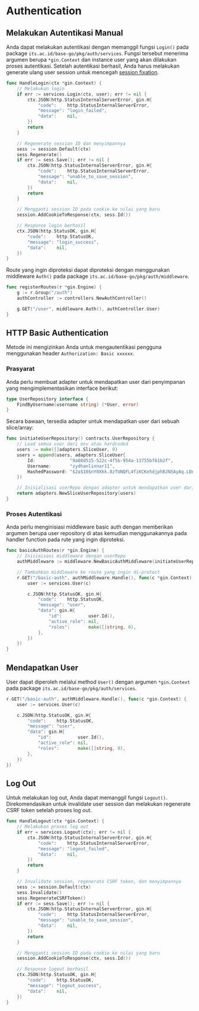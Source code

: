 # Authentication

## Melakukan Autentikasi Manual

Anda dapat melakukan autentikasi dengan memanggil fungsi `Login()` pada package `its.ac.id/base-go/pkg/auth/services`. Fungsi tersebut menerima argumen berupa `*gin.Context` dan instance user yang akan dilakukan proses autentikasi. Setelah autentikasi berhasil, Anda harus melakukan generate ulang user session untuk mencegah [session fixation](https://owasp.org/www-community/attacks/Session_fixation).

```go
func HandleLogin(ctx *gin.Context) {
    // Melakukan login
    if err := services.Login(ctx, user); err != nil {
		ctx.JSON(http.StatusInternalServerError, gin.H{
			"code":    http.StatusInternalServerError,
			"message": "login_failed",
			"data":    nil,
		})
		return
	}

    // Regenerate session ID dan menyimpannya
	sess := session.Default(ctx)
	sess.Regenerate()
	if err := sess.Save(); err != nil {
		ctx.JSON(http.StatusInternalServerError, gin.H{
			"code":    http.StatusInternalServerError,
			"message": "unable_to_save_session",
			"data":    nil,
		})
		return
	}

    // Mengganti session ID pada cookie ke nilai yang baru
	session.AddCookieToResponse(ctx, sess.Id())

    // Response login berhasil
	ctx.JSON(http.StatusOK, gin.H{
		"code":    http.StatusOK,
		"message": "login_success",
		"data":    nil,
	})
}
```

Route yang ingin diproteksi dapat diproteksi dengan menggunakan middleware `Auth()` pada package `its.ac.id/base-go/pkg/auth/middleware`.

```go
func registerRoutes(r *gin.Engine) {
	g := r.Group("/auth")
	authController := controllers.NewAuthController()

	g.GET("/user", middleware.Auth(), authController.User)
}
```

## HTTP Basic Authentication

Metode ini mengizinkan Anda untuk mengautentikasi pengguna menggunakan header `Authorization: Basic xxxxxx`.

### Prasyarat

Anda perlu membuat adapter untuk mendapatkan user dari penyimpanan yang mengimplementasikan interface berikut:

```go
type UserRepository interface {
	FindByUsername(username string) (*User, error)
}
```

Secara bawaan, tersedia adapter untuk mendapatkan user dari sebuah slice/array:

```go
func initiateUserRepository() contracts.UserRepository {
    // Load semua user dari env atau hardcoded
	users := make([]adapters.SliceUser, 0)
	users = append(users, adapters.SliceUser{
		Id:             "9a08d515-522c-4f5b-954a-13755bf61b2f",
		Username:       "zydhanlinnar11",
		HashedPassword: "$2a$10$nY0Xkk.8zTUNQFL4fiKCKe5djphBJN5AyAq.LDnxKwOWJ1W/D9Txa",
	})

	// Inisialisasi userRepo dengan adapter untuk mendapatkan user dari slice / array
	return adapters.NewSliceUserRepository(users)
}
```

### Proses Autentikasi

Anda perlu menginisiasi middleware basic auth dengan memberikan argumen berupa user repository di atas kemudian menggunakannya pada handler function pada rute yang ingin diproteksi.

```go
func basicAuthRoutes(r *gin.Engine) {
	// Inisiaisasi middleware dengan userRepo
	authMiddleware := middleware.NewBasicAuthMiddleware(initiateUserRepository())

	// Tambahkan middleware ke route yang ingin di-protect
	r.GET("/basic-auth", authMiddleware.Handle(), func(c *gin.Context) {
		user := services.User(c)

		c.JSON(http.StatusOK, gin.H{
			"code":    http.StatusOK,
			"message": "user",
			"data": gin.H{
				"id":          user.Id(),
				"active_role": nil,
				"roles":       make([]string, 0),
			},
		})
	})
}
```

## Mendapatkan User

User dapat diperoleh melalui method `User()` dengan argumen `*gin.Context` pada package `its.ac.id/base-go/pkg/auth/services`.

```go
r.GET("/basic-auth", authMiddleware.Handle(), func(c *gin.Context) {
    user := services.User(c)

    c.JSON(http.StatusOK, gin.H{
        "code":    http.StatusOK,
        "message": "user",
        "data": gin.H{
            "id":          user.Id(),
            "active_role": nil,
            "roles":       make([]string, 0),
        },
    })
})
```

## Log Out

Untuk melakukan log out, Anda dapat memanggil fungsi `Logout()`. Direkomendasikan untuk invalidate user session dan melakukan regenerate CSRF token setelah proses log out.

```go
func HandleLogout(ctx *gin.Context) {
    // Melakukan proses log out
    if err = services.Logout(ctx); err != nil {
		ctx.JSON(http.StatusInternalServerError, gin.H{
			"code":    http.StatusInternalServerError,
			"message": "logout_failed",
			"data":    nil,
		})
		return
	}

    // Invalidate session, regenerate CSRF token, dan menyimpannya
	sess := session.Default(ctx)
	sess.Invalidate()
	sess.RegenerateCSRFToken()
	if err := sess.Save(); err != nil {
		ctx.JSON(http.StatusInternalServerError, gin.H{
			"code":    http.StatusInternalServerError,
			"message": "unable_to_save_session",
			"data":    nil,
		})
		return
	}

    // Mengganti session ID pada cookie ke nilai yang baru
	session.AddCookieToResponse(ctx, sess.Id())

    // Response logout berhasil
	ctx.JSON(http.StatusOK, gin.H{
		"code":    http.StatusOK,
		"message": "logout_success",
		"data":    nil,
	})
}
```
